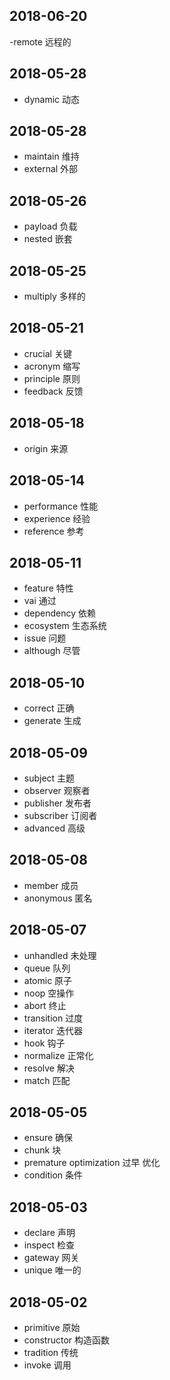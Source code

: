 ## 2018-06-20

-remote    远程的


## 2018-05-28

- dynamic    动态


## 2018-05-28

- maintain    维持
- external    外部


## 2018-05-26

- payload    负载
- nested    嵌套


## 2018-05-25

- multiply    多样的


## 2018-05-21

- crucial    关键
- acronym    缩写
- principle    原则
- feedback    反馈


## 2018-05-18

- origin    来源


## 2018-05-14

- performance    性能
- experience    经验
- reference    参考


## 2018-05-11

- feature    特性
- vai    通过
- dependency    依赖
- ecosystem    生态系统
- issue    问题
- although    尽管


## 2018-05-10

- correct    正确
- generate    生成


## 2018-05-09

- subject    主题
- observer    观察者
- publisher    发布者
- subscriber    订阅者
- advanced    高级


## 2018-05-08

- member    成员
- anonymous    匿名


## 2018-05-07

- unhandled    未处理
- queue    队列
- atomic    原子
- noop    空操作
- abort    终止
- transition    过度
- iterator    迭代器
- hook    钩子
- normalize    正常化
- resolve    解决
- match    匹配 


## 2018-05-05

- ensure    确保
- chunk    块
- premature optimization    过早 优化
- condition    条件


## 2018-05-03

- declare    声明
- inspect    检查
- gateway    网关
- unique    唯一的


## 2018-05-02

- primitive    原始
- constructor    构造函数
- tradition    传统
- invoke    调用


